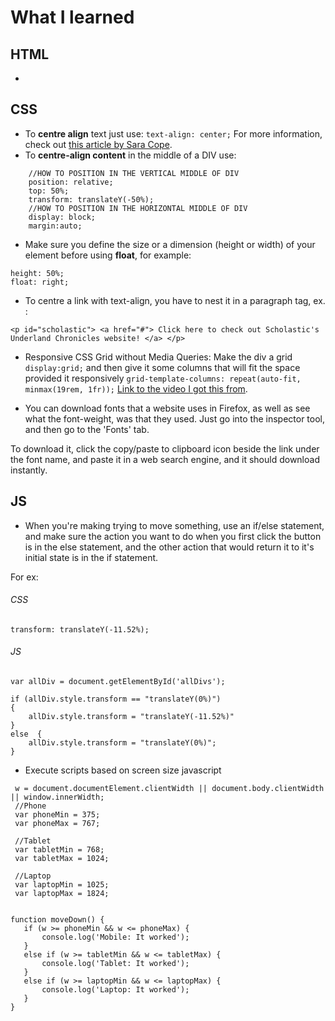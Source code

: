 # What I learned
## HTML 
- 
## CSS 
- To __centre align__ text just use: `text-align: center;`
For more information, check out [this article by Sara Cope](https://css-tricks.com/almanac/properties/t/text-align/).
- To **centre-align content** in the middle of a DIV use:
```
    //HOW TO POSITION IN THE VERTICAL MIDDLE OF DIV
    position: relative;
    top: 50%;
    transform: translateY(-50%);    
    //HOW TO POSITION IN THE HORIZONTAL MIDDLE OF DIV
    display: block; 
    margin:auto;

```
- Make sure you define the size or a dimension (height or width) of your element before using **float**, for example: 
```
height: 50%; 
float: right;
```

- To centre a link with text-align, you have to nest it in a paragraph tag, ex. : 

```
<p id="scholastic"> <a href="#"> Click here to check out Scholastic's Underland Chronicles website! </a> </p>
```
- Responsive CSS Grid without Media Queries: 
Make the div a grid `display:grid;` and then give it some columns that will fit the space provided it responsively `grid-template-columns: repeat(auto-fit, minmax(19rem, 1fr));`
[Link to the video I got this from](https://www.youtube.com/watch?v=bam83Xv4VMA). 

- You can download fonts that a website uses in Firefox, as well as see what the font-weight, was that they used. Just go into the inspector tool, and then go to the 'Fonts' tab. 

To download it, click the copy/paste to clipboard icon beside the link under the font name, and paste it in a web search engine, and it should download instantly.


## JS
- When you're making trying to move something, use an if/else statement, and make sure the action you want to do when you first click the button is in the else statement, and the other action that would return it to it's initial state is in the if statement. 

For ex: 
###### CSS
`transform: translateY(-11.52%);`

###### JS
```
var allDiv = document.getElementById('allDivs');

if (allDiv.style.transform == "translateY(0%)") 
{
    allDiv.style.transform = "translateY(-11.52%)"
}
else  {
    allDiv.style.transform = "translateY(0%)";
}
```
 - Execute scripts based on screen size javascript
 ```
  w = document.documentElement.clientWidth || document.body.clientWidth || window.innerWidth;
  //Phone
  var phoneMin = 375;
  var phoneMax = 767; 

  //Tablet
  var tabletMin = 768;
  var tabletMax = 1024; 
  
  //Laptop
  var laptopMin = 1025; 
  var laptopMax = 1824;


function moveDown() {
    if (w >= phoneMin && w <= phoneMax) {
        console.log('Mobile: It worked');
    }
    else if (w >= tabletMin && w <= tabletMax) {
        console.log('Tablet: It worked');
    }
    else if (w >= laptopMin && w <= laptopMax) {
        console.log('Laptop: It worked');
    }
}


```